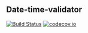 ## Date-time-validator

[![Build Status](https://travis-ci.org/lynn80827/date-time-validator.svg?branch=master)](https://travis-ci.org/lynn80827/date-time-validator) [![codecov.io](https://codecov.io/github/lynn80827/date-time-validator/coverage.svg?branch=master)](https://codecov.io/github/lynn80827/date-time-validator?branch=master)